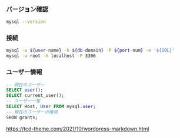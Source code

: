 ### バージョン確認
```bash
mysql --version
```

### 接続
```bash
mysql -u ${user-name} -h ${db-domain} -P ${port-num} -e '${SQL}'        # -eオプションを消すと対話モード
mysql -u root -h localhost -P 3306
```

### ユーザー情報
```sql
-- 現在のユーザー
SELECT user();
SELECT current_user();
-- ユーザー一覧
SELECT Host, User FROM mysql.user;
-- 現在のユーザーの権限
SHOW grants;
```

https://tcd-theme.com/2021/10/wordpress-markdown.html